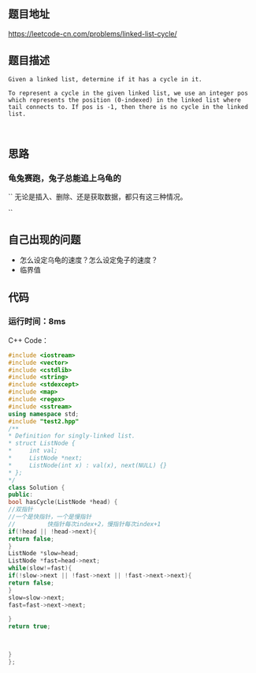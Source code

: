 ## 题目地址
https://leetcode-cn.com/problems/linked-list-cycle/

## 题目描述
```
Given a linked list, determine if it has a cycle in it.

To represent a cycle in the given linked list, we use an integer pos which represents the position (0-indexed) in the linked list where tail connects to. If pos is -1, then there is no cycle in the linked list.

 

```   


## 思路
### 龟兔赛跑，兔子总能追上乌龟的
``
无论是插入、删除、还是获取数据，都只有这三种情况。

``



## 自己出现的问题

- 怎么设定乌龟的速度？怎么设定兔子的速度？
- 临界值



## 代码
### 运行时间：8ms

C++ Code：
```C++
#include <iostream>
#include <vector>
#include <cstdlib>
#include <string>
#include <stdexcept>
#include <map>
#include <regex>
#include <sstream>
using namespace std;
#include "test2.hpp"
/**
* Definition for singly-linked list.
* struct ListNode {
*     int val;
*     ListNode *next;
*     ListNode(int x) : val(x), next(NULL) {}
* };
*/
class Solution {
public:
bool hasCycle(ListNode *head) {
//双指针
//一个是快指针，一个是慢指针
//         快指针每次index+2，慢指针每次index+1
if(!head || !head->next){
return false;
}
ListNode *slow=head;
ListNode *fast=head->next;
while(slow!=fast){
if(!slow->next || !fast->next || !fast->next->next){
return false;
}
slow=slow->next;
fast=fast->next->next;

}
return true;



}
};


```
